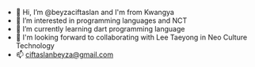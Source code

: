 - 👋 Hi, I’m @beyzaciftaslan and I'm from Kwangya
- 👀 I’m interested in programming languages and NCT
- 🌱 I’m currently learning dart programming language
- 💞️ I'm looking forward to collaborating with Lee Taeyong in Neo Culture Technology
- 📫 ciftaslanbeyza@gmail.com

<!---
beyzaciftaslan/beyzaciftaslan is a ✨ special ✨ repository because its `README.md` (this file) appears on your GitHub profile.
You can click the Preview link to take a look at your changes.
--->
